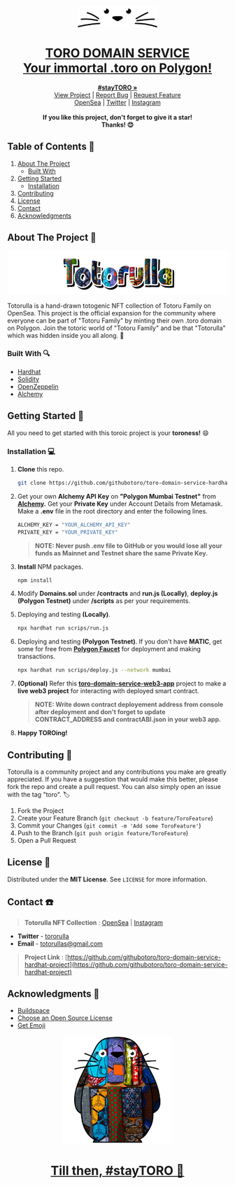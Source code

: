 <!-- PROJECT HEADER -->

<br />
<div align="center">
  <a href="https://toro-domain-service.vercel.app/">
    <img src="images/logo.png" alt="logo" height="50">
    <h1>TORO DOMAIN SERVICE <br/>Your immortal .toro on Polygon!</h1>
  </a>
  
  <p align="center">
    <a href="https://toro-domain-service.vercel.app/"><strong>#stayTORO »</strong></a>
    <br />
    <a href="https://toro-domain-service.vercel.app/">View Project</a>
    |
    <a href="https://github.com/githubotoro/toro-domain-service-hardhat-project/issues">Report Bug</a>
    |
    <a href="https://github.com/githubotoro/toro-domain-service-hardhat-project/issues">Request Feature</a>
    <br/>
    <a href="https://opensea.io/collection/totorulla">OpenSea</a>
    |
    <a href="https://twitter.com/totorulla">Twitter</a>
    |
    <a href="https://www.instagram.com/totorulla/">Instagram</a> <br/> <br/>
    <b>If you like this project, don't forget to give it a star! <br/> Thanks! 😊</b>
  </p>
  
</div>

<!-- PROJECT HEADER -->

<!-- TABLE OF CONTENTS -->

## Table of Contents 📌

  <ol>
    <li>
      <a href="#about-the-project">About The Project</a>
      <ul>
        <li><a href="#built-with">Built With</a></li>
      </ul>
    </li>
    <li>
      <a href="#getting-started">Getting Started</a>
      <ul>
        <li><a href="#installation">Installation</a></li>
      </ul>
    </li>
    <li><a href="#contributing">Contributing</a></li>
    <li><a href="#license">License</a></li>
    <li><a href="#contact">Contact</a></li>
    <li><a href="#acknowledgements">Acknowledgments</a></li>
  </ol>

<!-- ABOUT THE PROJECT -->

<a name="about-the-project"></a>

## About The Project 📝

<div align="center">
<a href="https://opensea.io/collection/totorulla">
    <img src="images/totorulla-title.png" alt="logo" height="100">
</a>
</div>

Totorulla is a hand-drawn totogenic NFT collection of Totoru Family on OpenSea. This project is the official expansion for the community where everyone can be part of "Totoru Family" by minting their own .toro domain on Polygon. Join the totoric world of "Totoru Family" and be that "Totorulla" which was hidden inside you all along. 👀

<!-- ABOUT THE PROJECT -->

<!-- BUILT WITH -->

<a name="built-with"></a>

### Built With 🔍

-   [Hardhat](https://hardhat.org/)
-   [Solidity](https://docs.soliditylang.org/en/v0.8.12/)
-   [OpenZeppelin](https://openzeppelin.com/contracts/)
-   [Alchemy](https://www.alchemy.com/)

<!-- BUILT WITH -->

<!-- GETTING STARTED -->

<a name="getting-started"></a>

## Getting Started 🚀

All you need to get started with this toroic project is your **toroness!** 😄

<a name="installation"></a>

### Installation 💻

1.  **Clone** this repo.

    ```sh
    git clone https://github.com/githubotoro/toro-domain-service-hardhat-project.git
    ```

2.  Get your own **Alchemy API Key** on **"Polygon Mumbai Testnet"** from **[Alchemy](https://www.alchemy.com/).** Get your **Private Key** under Account Details from Metamask. Make a **.env** file in the root directory and enter the following lines.

    ```sh
    ALCHEMY_KEY = "YOUR_ALCHEMY_API_KEY"
    PRIVATE_KEY = "YOUR_PRIVATE_KEY"
    ```

    > **NOTE: Never push .env file to GitHub or you would lose all your funds as Mainnet and Testnet share the same Private Key.**

3.  **Install** NPM packages.

    ```sh
    npm install
    ```

4.  Modify **Domains.sol** under **/contracts** and **run.js (Locally)**, **deploy.js (Polygon Testnet)** under **/scripts** as per your requirements.

5.  Deploying and testing **(Locally)**.
    ```sh
    npx hardhat run scrips/run.js
    ```
6.  Deploying and testing **(Polygon Testnet)**. If you don't have **MATIC**, get some for free from **[Polygon Faucet](https://faucet.polygon.technology/)** for deployment and making transactions.
    ```sh
    npx hardhat run scrips/deploy.js --network mumbai
    ```
7.  **(Optional)** Refer this **[toro-domain-service-web3-app](https://github.com/githubotoro/toro-domain-service-web3-app)** project to make a **live web3 project** for interacting with deployed smart contract.
    > **NOTE: Write down contract deployement address from console after deployment and don't forget to update CONTRACT_ADDRESS and contractABI.json in your web3 app.**
8.  **Happy TOROing!**

<!-- GETTING STARTED -->

<!-- CONTRIBUTING -->

<a name="contributing"></a>

## Contributing 🤝

Totorulla is a community project and any contributions you make are greatly appreciated. If you have a suggestion that would make this better, please fork the repo and create a pull request. You can also simply open an issue with the tag "toro". 🏷

1. Fork the Project
2. Create your Feature Branch (`git checkout -b feature/ToroFeature`)
3. Commit your Changes (`git commit -m 'Add some ToroFeature'`)
4. Push to the Branch (`git push origin feature/ToroFeature`)
5. Open a Pull Request

<!-- CONTRIBUTING -->

<!-- LICENSE -->

<a name="license"></a>

## License 📃

Distributed under the **MIT License**. See `LICENSE` for more information.

<!-- LICENSE -->

<!-- CONTACT -->

<a name="contact"></a>

## Contact ☎️

> **Totorulla NFT Collection** : [OpenSea](https://opensea.io/collection/totorulla) | [Instagram](https://www.instagram.com/totorulla/)

-   **Twitter** - [tororulla](https://twitter.com/totorulla)
-   **Email** - totorullas@gmail.com

> **Project Link** : [https://github.com/githubotoro/toro-domain-service-hardhat-project](https://github.com/githubotoro/toro-domain-service-hardhat-project)

<!-- CONTACT -->

<!-- ACKNOWLEDGMENTS -->

<a name="acknowledgements"></a>

## Acknowledgments 🙌

-   [Buildspace](https://buildspace.so/)
-   [Choose an Open Source License](https://choosealicense.com)
-   [Get Emoji](https://getemoji.com/)

<!-- ACKNOWLEDGMENTS -->

<div align="center">
  <a href="https://opensea.io/collection/totorulla">
    <img src="images/totorulla-character-icon.png" alt="logo" width="250" height="250">
    <h1>Till then, #stayTORO 👋</h1>
  </a>
</div>
